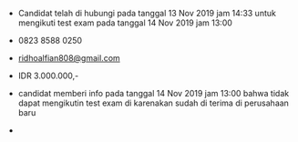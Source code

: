 - Candidat telah di hubungi pada tanggal 13 Nov 2019 jam 14:33 untuk mengikuti test exam pada tanggal 14 Nov 2019 jam 13:00

- 0823 8588 0250

- ridhoalfian808@gmail.com

- IDR 3.000.000,-

- candidat memberi info pada tanggal 14 Nov 2019 jam 13:00 bahwa tidak dapat mengikutin test exam di karenakan sudah di terima               di perusahaan baru

- 
